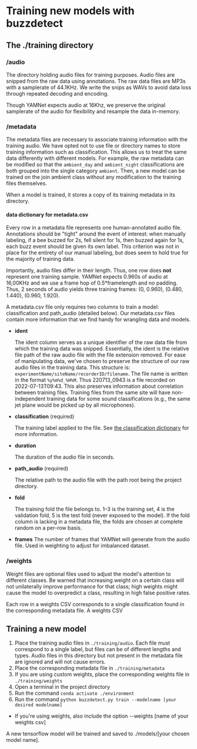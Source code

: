 # Training new models with buzzdetect
## The ./training directory
### /audio
The directory holding audio files for training purposes. Audio files are snipped from the raw data using annotations. The raw data files are MP3s with a samplerate of 44.1KHz.
We write the snips as WAVs to avoid data loss through repeated decoding and encoding.

Though YAMNet expects audio at 16Khz, we preserve the original samplerate of the audio for flexibility and resample the data in-memory.

### /metadata
The metadata files are necessary to associate training information with the training audio.
We have opted not to use file or directory names to store training information such as classification. This allows us to treat the same data differently with different models.
For example, the raw metadata can be modified so that the `ambient_day` and `ambient_night` classifications are both grouped into the single category `ambient`.
Then, a new model can be trained on the join ambient class without any modification to the training files themselves.

When a model is trained, it stores a copy of its training metadata in its directory.

#### data dictionary for metadata.csv
Every row in a metadata file represents one human-annotated audio file.
Annotations should be "tight" around the event of interest: when manually labeling, if a bee buzzed for 2s, fell silent for 1s, then buzzed again for 1s, each buzz event should be given its own label.
This criterion was not in place for the entirety of our manual labeling, but does seem to hold true for the majority of training data.

Importantly, audio files differ in their length. Thus, one row does **not** represent one training sample. YAMNet expects 0.960s of audio at 16,00KHz and we use a frame hop of 0.5*framelength and no padding.
Thus, 2 seconds of audio yields three training frames: (0, 0.960), (0.480, 1.440), (0.960, 1.920).

A metadata.csv file only requires two columns to train a model: classification and path_audio (detailed below). Our metadata.csv files contain more information that we find handy for wrangling data and models.

* **ident**

  The ident column serves as a unique identifier of the raw data file from which the training data was snipped.
Essentially, the ident is the relative file path of the raw audio file with the file extension removed.
For ease of manipulating data, we've chosen to preserve the structure of our raw audio files in the training data. This structure is: `experimentName/siteName/recorderID/filename`.
The file name is written in the format `%y%m%d_%H%M`. Thus 220713_0943 is a file recorded on 2022-07-13T09:43.
This also preserves information about correlation between training files. Training files from the same site will have non-independent training data for some sound classifications (e.g., the same jet plane would be picked up by all microphones).

* **classification** (required)

  The training label applied to the file. See [the classification dictionary](https://github.com/OSU-Bee-Lab/buzzdetect/blob/main/documentation/classificationDictionary.md) for more information.

* **duration**

  The duration of the audio file in seconds.

* **path_audio** (required)

  The relative path to the audio file with the path root being the project directory.

* **fold**

  The training fold the file belongs to. 1–3 is the training set, 4 is the validation fold, 5 is the test fold (never exposed to the model). If the fold column is lacking in a metadata file, the folds are chosen at complete random on a per-row basis.

* **frames**
  The number of frames that YAMNet will generate from the audio file. Used in weighting to adjust for imbalanced dataset.

### /weights
Weight files are optional files used to adjust the model's attention to different classes. Be warned that increasing weight on a certain class will not unilaterally improve performance for that class; high weights might cause the model to overpredict a class, resulting in high false positive rates.

Each row in a weights CSV corresponds to a single classification found in the corresponding metadata file. A weights CSV 

## Training a new model
1. Place the training audio files in `./training/audio`. Each file must correspond to a single label, but files can be of different lengths and types. Audio files in this directory but not present in the metadata file are ignored and will not cause errors.
2. Place the corresponding metadata file in `./training/metadata`
3. If you are using custom weights, place the corresponding weights file in `./training/weights`
4. Open a terminal in the project directory
5. Run the command `conda activate ./environment`
6. Run the command `python buzzdetect.py train --modelname [your desired modelname]`
  - If you're using weights, also include the option --weights [name of your weights csv]

A new tensorflow model will be trained and saved to ./models/[your chosen model name].
